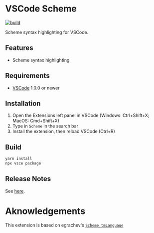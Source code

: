 # VSCode Scheme

[![build](https://github.com/jeandeaual/vscode-scheme/workflows/build/badge.svg)](https://github.com/jeandeaual/vscode-scheme/actions?query=workflow%3Abuild)

Scheme syntax highlighting for VSCode.

## Features

* Scheme syntax highlighting

## Requirements

* [VSCode](https://code.visualstudio.com/) 1.0.0 or newer

## Installation

1. Open the Extensions left panel in VSCode (Windows: Ctrl+Shift+X; MacOS: Cmd+Shift+X)
2. Type in `Scheme` in the search bar
3. Install the extension, then reload VSCode (Ctrl+R)

## Build

```sh
yarn install
npx vsce package
```

## Release Notes

See [here](CHANGELOG.md).

# Aknowledgements

This extension is based on egrachev's [`Scheme.tmLanguage`](https://github.com/egrachev/sublime-scheme/blob/master/Scheme.tmLanguage)
